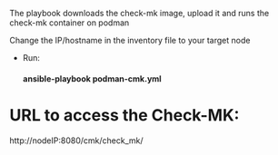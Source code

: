 The playbook downloads the check-mk image, upload it and runs the check-mk container on podman

Change the IP/hostname in the inventory file to your target node

* Run: 
    #### ansible-playbook podman-cmk.yml

# URL to access the Check-MK: 
http://nodeIP:8080/cmk/check_mk/